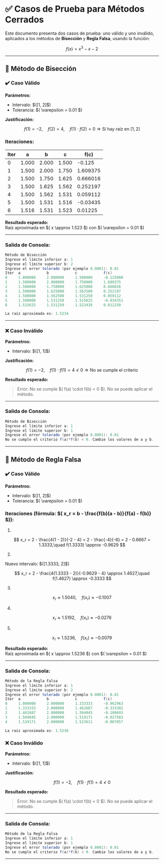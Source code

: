 # ✅ Casos de Prueba para Métodos Cerrados

Este documento presenta dos casos de prueba: uno válido y uno inválido, aplicados a los métodos de **Bisección** y **Regla Falsa**, usando la función:

$$
f(x) = x^3 - x - 2
$$

---

## 🔹 Método de Bisección

### ✔️ Caso Válido

**Parámetros:**

- Intervalo: \$([1, 2]\$)
- Tolerancia: \$( \varepsilon = 0.01 \$)

**Justificación:**

$$
f(1) = -2,\quad f(2) = 4,\quad f(1) \cdot f(2) < 0 \Rightarrow \text{Sí hay raíz en } [1, 2]
$$

### Iteraciones:

| Iter | a     | b     | c     | f(c)     |
|------|-------|-------|-------|----------|
| 0    | 1.000 | 2.000 | 1.500 | -0.125   |
| 1    | 1.500 | 2.000 | 1.750 | 1.609375 |
| 2    | 1.500 | 1.750 | 1.625 | 0.666016 |
| 3    | 1.500 | 1.625 | 1.562 | 0.252197 |
| 4    | 1.500 | 1.562 | 1.531 | 0.059112 |
| 5    | 1.500 | 1.531 | 1.516 | -0.03435 |
| 6    | 1.516 | 1.531 | 1.523 | 0.01225  |

**Resultado esperado:**  
Raíz aproximada en \$( x \approx 1.523 \$) con \$( \varepsilon = 0.01 \$)

---
### Salida de Consola:
```java
Método de Bisección
Ingrese el límite inferior a: 1
Ingrese el límite superior b: 2
Ingrese el error tolerado (por ejemplo 0.0001): 0.01
Iter  a            b            c            f(c)        
0     1.000000     2.000000     1.500000     -0.125000  
1     1.500000     2.000000     1.750000     1.609375   
2     1.500000     1.750000     1.625000     0.666016   
3     1.500000     1.625000     1.562500     0.252197   
4     1.500000     1.562500     1.531250     0.059112   
5     1.500000     1.531250     1.515625     -0.034351  
6     1.515625     1.531250     1.523438     0.012250   

La raíz aproximada es: 1.5234
```

---

### ❌ Caso Inválido

**Parámetros:**

- Intervalo: $\([1, 1]\$)

**Justificación:**

$$
f(1) = -2,\quad f(1) \cdot f(1) = 4 \not< 0 \Rightarrow \text{No se cumple el criterio}
$$

**Resultado esperado:**  
> Error: No se cumple \$( f(a) \cdot f(b) < 0 \$). No se puede aplicar el método.

---
### Salida de Consola: 
```java
Método de Bisección
Ingrese el límite inferior a: 1
Ingrese el límite superior b: 1
Ingrese el error tolerado (por ejemplo 0.0001): 0.01
No se cumple el criterio f(a)*f(b) < 0. Cambie los valores de a y b.
```
---

## 🔹 Método de Regla Falsa

### ✔️ Caso Válido

**Parámetros:**

- Intervalo: \$([1, 2]\$)
- Tolerancia: \$( \varepsilon = 0.01 \$)

### Iteraciones (fórmula: \$( x_r = b - \frac{f(b)(a - b)}{f(a) - f(b)} \$)):

1.  
$$
x_r = 2 - \frac{4(1 - 2)}{-2 - 4} = 2 - \frac{-4}{-6} = 2 - 0.6667 = 1.3333,\quad f(1.3333) \approx -0.9629
$$

2.  
Nuevo intervalo: \$([1.3333, 2]\$)

$$
x_r = 2 - \frac{4(1.3333 - 2)}{-0.9629 - 4} \approx 1.4627,\quad f(1.4627) \approx -0.3333
$$

3.  
$$
x_r \approx 1.5040,\quad f(x_r) \approx -0.1007
$$

4.  
$$
x_r \approx 1.5192,\quad f(x_r) \approx -0.0276
$$

5.  
$$
x_r \approx 1.5236,\quad f(x_r) \approx -0.0079
$$

**Resultado esperado:**  
Raíz aproximada en \$( x \approx 1.5236 \$) con \$( \varepsilon = 0.01 \$)

---


### Salida de Consola:

```java
Método de la Regla Falsa
Ingrese el límite inferior a: 1
Ingrese el límite superior b: 2
Ingrese el error tolerado (por ejemplo 0.0001): 0.01
Iter  a            b            c            f(c)        
0     1.000000     2.000000     1.333333     -0.962963  
1     1.333333     2.000000     1.462687     -0.333302  
2     1.462687     2.000000     1.504045     -0.100693  
3     1.504045     2.000000     1.519171     -0.027583  
4     1.519171     2.000000     1.523611     -0.007857  

La raíz aproximada es: 1.5236
```

### ❌ Caso Inválido

**Parámetros:**

- Intervalo: \$([1, 1]\$)

**Justificación:**

$$
f(1) = -2,\quad f(1) \cdot f(1) = 4 \not< 0
$$

**Resultado esperado:**  
> Error: No se cumple \$( f(a) \cdot f(b) < 0 \$). No se puede aplicar el método.

---

### Salida de Consola: 

```java
Método de la Regla Falsa
Ingrese el límite inferior a: 1
Ingrese el límite superior b: 1
Ingrese el error tolerado (por ejemplo 0.0001): 0.01
No se cumple el criterio f(a)*f(b) < 0. Cambie los valores de a y b.
```
---
